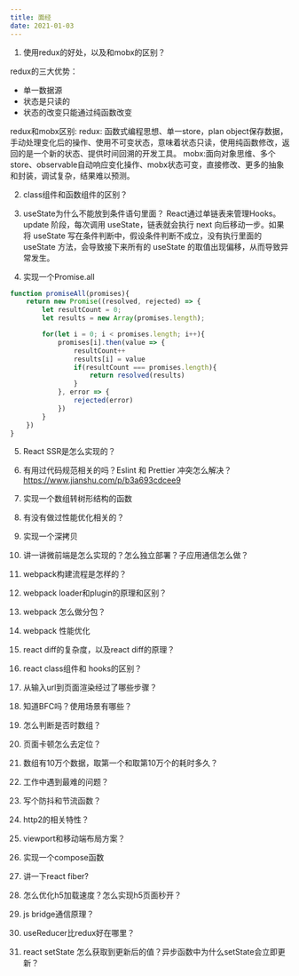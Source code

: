```yaml
---
title: 面经
date: 2021-01-03
---
```



1. 使用redux的好处，以及和mobx的区别？

redux的三大优势：
* 单一数据源
* 状态是只读的
* 状态的改变只能通过纯函数改变

redux和mobx区别:
redux: 函数式编程思想、单一store，plan object保存数据，手动处理变化后的操作、使用不可变状态，意味着状态只读，使用纯函数修改，返回的是一个新的状态、提供时间回溯的开发工具。
mobx:面向对象思维、多个store、observable自动响应变化操作、mobx状态可变，直接修改、更多的抽象和封装，调试复杂，结果难以预测。


2. class组件和函数组件的区别？

3. useState为什么不能放到条件语句里面？
React通过单链表来管理Hooks。update 阶段，每次调用 useState，链表就会执行 next 向后移动一步。如果将 useState 写在条件判断中，假设条件判断不成立，没有执行里面的 useState 方法，会导致接下来所有的 useState 的取值出现偏移，从而导致异常发生。

4. 实现一个Promise.all
```js
function promiseAll(promises){
    return new Promise((resolved, rejected) => {
        let resultCount = 0;
        let results = new Array(promises.length);

        for(let i = 0; i < promises.length; i++){
            promises[i].then(value => {
                resultCount++
                results[i] = value
                if(resultCount === promises.length){
                    return resolved(results)
                }
            }, error => {
                rejected(error)
            })
        }
    })
}
```

5. React SSR是怎么实现的？


6. 有用过代码规范相关的吗？Eslint 和 Prettier 冲突怎么解决？
https://www.jianshu.com/p/b3a693cdcee9


7. 实现一个数组转树形结构的函数
8. 有没有做过性能优化相关的？
9. 实现一个深拷贝
10. 讲一讲微前端是怎么实现的？怎么独立部署？子应用通信怎么做？
11. webpack构建流程是怎样的？
12. webpack loader和plugin的原理和区别？
13. webpack 怎么做分包？
14. webpack 性能优化
15. react diff的复杂度，以及react diff的原理？
16. react class组件和 hooks的区别？
17. 从输入url到页面渲染经过了哪些步骤？
18. 知道BFC吗？使用场景有哪些？
19. 怎么判断是否时数组？
20. 页面卡顿怎么去定位？
21. 数组有10万个数据，取第一个和取第10万个的耗时多久？
22. 工作中遇到最难的问题？
23. 写个防抖和节流函数？
24. http2的相关特性？
25. viewport和移动端布局方案？
26. 实现一个compose函数
27. 讲一下react fiber?
28. 怎么优化h5加载速度？怎么实现h5页面秒开？
29. js bridge通信原理？
30. useReducer比redux好在哪里？
31. react setState 怎么获取到更新后的值？异步函数中为什么setState会立即更新？